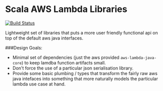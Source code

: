 # Scala AWS Lambda Libraries

[![Build Status](https://travis-ci.org/jousby/scala-aws-lambda.svg?branch=master)](https://travis-ci.org/jousby/scala-aws-lambda)

Lightweight set of libraries that puts a more user friendly functional api on top of the default aws java interfaces.

###Design Goals:

* Minimal set of dependencies (just the aws provided ```aws-lambda-java-core```) to keep lamdba function artifacts small.
* Don't force the use of a particular json serialisation library. 
* Provide some basic plumbing / types that transform the fairly raw aws java intefaces into something that more 
naturally models the particular lambda use case at hand. 

